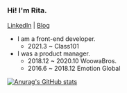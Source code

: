 ### Hi! I'm Rita.

[LinkedIn](https://www.linkedin.com/in/eikyoung-ahn-19a59915b) | [Blog](https://rita-blog.vercel.app)


- I am a front-end developer.
  - 2021.3 ~ Class101
- I was a product manager.
  - 2018.12 ~ 2020.10 WoowaBros.
  - 2016.6 ~ 2018.12 Emotion Global

[![Anurag's GitHub stats](https://github-readme-stats.vercel.app/api?username=editaahn&theme=nord&count_private=true
)](https://github.com/anuraghazra/github-readme-stats)

